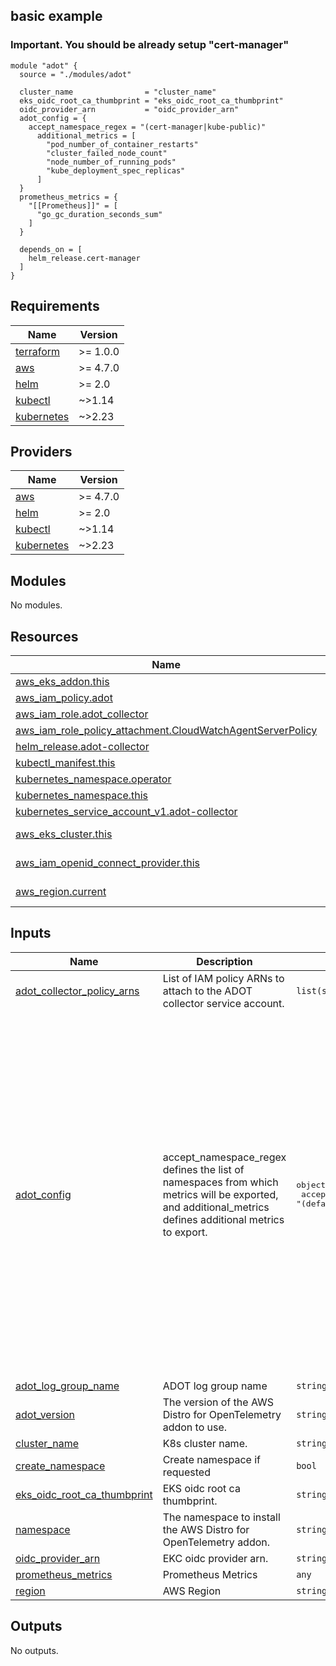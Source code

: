 ## basic example
### Important. You should be already setup "cert-manager"

```
module "adot" {
  source = "./modules/adot"

  cluster_name                = "cluster_name"
  eks_oidc_root_ca_thumbprint = "eks_oidc_root_ca_thumbprint"
  oidc_provider_arn           = "oidc_provider_arn"
  adot_config = {
    accept_namespace_regex = "(cert-manager|kube-public)"
      additional_metrics = [
        "pod_number_of_container_restarts"
        "cluster_failed_node_count"
        "node_number_of_running_pods"
        "kube_deployment_spec_replicas"
      ]
  }
  prometheus_metrics = {
    "[[Prometheus]]" = [
      "go_gc_duration_seconds_sum"
    ]
  }

  depends_on = [
    helm_release.cert-manager
  ]
}
```

<!-- BEGINNING OF PRE-COMMIT-TERRAFORM DOCS HOOK -->
## Requirements

| Name | Version |
|------|---------|
| <a name="requirement_terraform"></a> [terraform](#requirement\_terraform) | >= 1.0.0 |
| <a name="requirement_aws"></a> [aws](#requirement\_aws) | >= 4.7.0 |
| <a name="requirement_helm"></a> [helm](#requirement\_helm) | >= 2.0 |
| <a name="requirement_kubectl"></a> [kubectl](#requirement\_kubectl) | ~>1.14 |
| <a name="requirement_kubernetes"></a> [kubernetes](#requirement\_kubernetes) | ~>2.23 |

## Providers

| Name | Version |
|------|---------|
| <a name="provider_aws"></a> [aws](#provider\_aws) | >= 4.7.0 |
| <a name="provider_helm"></a> [helm](#provider\_helm) | >= 2.0 |
| <a name="provider_kubectl"></a> [kubectl](#provider\_kubectl) | ~>1.14 |
| <a name="provider_kubernetes"></a> [kubernetes](#provider\_kubernetes) | ~>2.23 |

## Modules

No modules.

## Resources

| Name | Type |
|------|------|
| [aws_eks_addon.this](https://registry.terraform.io/providers/hashicorp/aws/latest/docs/resources/eks_addon) | resource |
| [aws_iam_policy.adot](https://registry.terraform.io/providers/hashicorp/aws/latest/docs/resources/iam_policy) | resource |
| [aws_iam_role.adot_collector](https://registry.terraform.io/providers/hashicorp/aws/latest/docs/resources/iam_role) | resource |
| [aws_iam_role_policy_attachment.CloudWatchAgentServerPolicy](https://registry.terraform.io/providers/hashicorp/aws/latest/docs/resources/iam_role_policy_attachment) | resource |
| [helm_release.adot-collector](https://registry.terraform.io/providers/hashicorp/helm/latest/docs/resources/release) | resource |
| [kubectl_manifest.this](https://registry.terraform.io/providers/gavinbunney/kubectl/latest/docs/resources/manifest) | resource |
| [kubernetes_namespace.operator](https://registry.terraform.io/providers/hashicorp/kubernetes/latest/docs/resources/namespace) | resource |
| [kubernetes_namespace.this](https://registry.terraform.io/providers/hashicorp/kubernetes/latest/docs/resources/namespace) | resource |
| [kubernetes_service_account_v1.adot-collector](https://registry.terraform.io/providers/hashicorp/kubernetes/latest/docs/resources/service_account_v1) | resource |
| [aws_eks_cluster.this](https://registry.terraform.io/providers/hashicorp/aws/latest/docs/data-sources/eks_cluster) | data source |
| [aws_iam_openid_connect_provider.this](https://registry.terraform.io/providers/hashicorp/aws/latest/docs/data-sources/iam_openid_connect_provider) | data source |
| [aws_region.current](https://registry.terraform.io/providers/hashicorp/aws/latest/docs/data-sources/region) | data source |

## Inputs

| Name | Description | Type | Default | Required |
|------|-------------|------|---------|:--------:|
| <a name="input_adot_collector_policy_arns"></a> [adot\_collector\_policy\_arns](#input\_adot\_collector\_policy\_arns) | List of IAM policy ARNs to attach to the ADOT collector service account. | `list(string)` | `[]` | no |
| <a name="input_adot_config"></a> [adot\_config](#input\_adot\_config) | accept\_namespace\_regex defines the list of namespaces from which metrics will be exported, and additional\_metrics defines additional metrics to export. | <pre>object({<br>    accept_namespace_regex = optional(string, "(default|kube-system)")<br>    additional_metrics     = optional(list(string), [])<br>    log_group_name         = optional(string, "adot")<br>    log_retention          = optional(number, 14)<br>    helm_values            = optional(any, null)<br>    logging_enable         = optional(bool, false)<br>    resources = {<br>      limit = object({<br>        cpu    = optional(string, "200m")<br>        memory = optional(string, "200Mi")<br>      })<br>      requests = object({<br>        cpu    = optional(string, "200m")<br>        memory = optional(string, "200Mi")<br>      })<br>    }<br>  })</pre> | <pre>{<br>  "accept_namespace_regex": "(default|kube-system)",<br>  "additional_metrics": [],<br>  "helm_values": null,<br>  "log_group_name": "adot",<br>  "log_retention": 14,<br>  "logging_enable": false,<br>  "resources": {<br>    "limit": {<br>      "cpu": "200m",<br>      "memory": "200Mi"<br>    },<br>    "requests": {<br>      "cpu": "200m",<br>      "memory": "200Mi"<br>    }<br>  }<br>}</pre> | no |
| <a name="input_adot_log_group_name"></a> [adot\_log\_group\_name](#input\_adot\_log\_group\_name) | ADOT log group name | `string` | `"adot_log_group_name"` | no |
| <a name="input_adot_version"></a> [adot\_version](#input\_adot\_version) | The version of the AWS Distro for OpenTelemetry addon to use. | `string` | `"v0.78.0-eksbuild.1"` | no |
| <a name="input_cluster_name"></a> [cluster\_name](#input\_cluster\_name) | K8s cluster name. | `string` | n/a | yes |
| <a name="input_create_namespace"></a> [create\_namespace](#input\_create\_namespace) | Create namespace if requested | `bool` | `false` | no |
| <a name="input_eks_oidc_root_ca_thumbprint"></a> [eks\_oidc\_root\_ca\_thumbprint](#input\_eks\_oidc\_root\_ca\_thumbprint) | EKS oidc root ca thumbprint. | `string` | n/a | yes |
| <a name="input_namespace"></a> [namespace](#input\_namespace) | The namespace to install the AWS Distro for OpenTelemetry addon. | `string` | `"meta-system"` | no |
| <a name="input_oidc_provider_arn"></a> [oidc\_provider\_arn](#input\_oidc\_provider\_arn) | EKC oidc provider arn. | `string` | n/a | yes |
| <a name="input_prometheus_metrics"></a> [prometheus\_metrics](#input\_prometheus\_metrics) | Prometheus Metrics | `any` | `[]` | no |
| <a name="input_region"></a> [region](#input\_region) | AWS Region | `string` | n/a | yes |

## Outputs

No outputs.
<!-- END OF PRE-COMMIT-TERRAFORM DOCS HOOK -->
